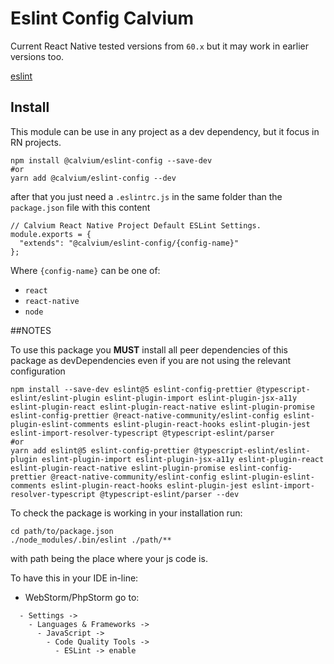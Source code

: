 Eslint Config Calvium
=====================

Current React Native tested versions from `60.x` but it may work in earlier versions too.

[eslint](http://eslint.org/)

## Install

This module can be use in any project as a dev dependency, but it focus in RN projects.

```lang=bash
npm install @calvium/eslint-config --save-dev
#or
yarn add @calvium/eslint-config --dev
```

after that you just need a `.eslintrc.js` in the same folder than the `package.json` file with this content
 
```lang=js
// Calvium React Native Project Default ESLint Settings.
module.exports = {
  "extends": "@calvium/eslint-config/{config-name}"
};
```

Where `{config-name}` can be one of: 

- `react`
- `react-native`
- `node`

##NOTES

To use this package you **MUST** install all peer dependencies of this package as devDependencies even if you are not using the relevant configuration

```lang=bash
npm install --save-dev eslint@5 eslint-config-prettier @typescript-eslint/eslint-plugin eslint-plugin-import eslint-plugin-jsx-a11y eslint-plugin-react eslint-plugin-react-native eslint-plugin-promise eslint-config-prettier @react-native-community/eslint-config eslint-plugin-eslint-comments eslint-plugin-react-hooks eslint-plugin-jest eslint-import-resolver-typescript @typescript-eslint/parser
#or
yarn add eslint@5 eslint-config-prettier @typescript-eslint/eslint-plugin eslint-plugin-import eslint-plugin-jsx-a11y eslint-plugin-react eslint-plugin-react-native eslint-plugin-promise eslint-config-prettier @react-native-community/eslint-config eslint-plugin-eslint-comments eslint-plugin-react-hooks eslint-plugin-jest eslint-import-resolver-typescript @typescript-eslint/parser --dev
```

To check the package is working in your installation run:

```lang=bash
cd path/to/package.json
./node_modules/.bin/eslint ./path/**
```

with path being the place where your js code is.

To have this in your IDE in-line:

- WebStorm/PhpStorm go to:

```
  - Settings ->
    - Languages & Frameworks ->
      - JavaScript -> 
        - Code Quality Tools ->
          - ESLint -> enable
```
